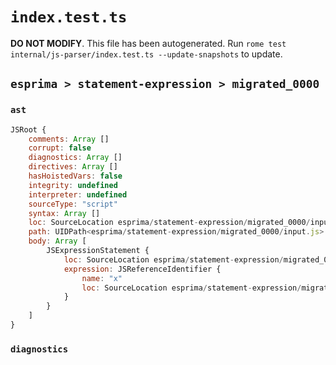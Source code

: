 # `index.test.ts`

**DO NOT MODIFY**. This file has been autogenerated. Run `rome test internal/js-parser/index.test.ts --update-snapshots` to update.

## `esprima > statement-expression > migrated_0000`

### `ast`

```javascript
JSRoot {
	comments: Array []
	corrupt: false
	diagnostics: Array []
	directives: Array []
	hasHoistedVars: false
	integrity: undefined
	interpreter: undefined
	sourceType: "script"
	syntax: Array []
	loc: SourceLocation esprima/statement-expression/migrated_0000/input.js 1:0-2:0
	path: UIDPath<esprima/statement-expression/migrated_0000/input.js>
	body: Array [
		JSExpressionStatement {
			loc: SourceLocation esprima/statement-expression/migrated_0000/input.js 1:0-1:1
			expression: JSReferenceIdentifier {
				name: "x"
				loc: SourceLocation esprima/statement-expression/migrated_0000/input.js 1:0-1:1 (x)
			}
		}
	]
}
```

### `diagnostics`

```

```
